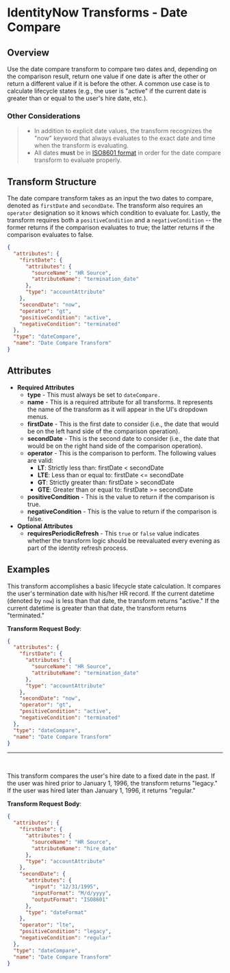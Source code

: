 # IdentityNow Transforms - Date Compare

## Overview

Use the date compare transform to compare two dates and, depending on the comparison result, return one value if one date is after the other or return a different value if it is before the other. A common use case is to calculate lifecycle states (e.g., the user is "active" if the current date is greater than or equal to the user's hire date, etc.).

### Other Considerations

> - In addition to explicit date values, the transform recognizes the "now" keyword that always evaluates to the exact date and time when the transform is evaluating.
> - All dates **must** be in [ISO8601 format](https://en.wikipedia.org/wiki/ISO_8601) in order for the date compare transform to evaluate properly.

## Transform Structure

The date compare transform takes as an input the two dates to compare, denoted as `firstDate` and `secondDate`. The transform also requires an `operator` designation so it knows which condition to evaluate for. Lastly, the transform requires both a `positiveCondition` and a `negativeCondition` -- the former returns if the comparison evaluates to true; the latter returns if the comparison evaluates to false.

```json
{
  "attributes": {
    "firstDate": {
      "attributes": {
        "sourceName": "HR Source",
        "attributeName": "termination_date"
      },
      "type": "accountAttribute"
    },
    "secondDate": "now",
    "operator": "gt",
    "positiveCondition": "active",
    "negativeCondition": "terminated"
  },
  "type": "dateCompare",
  "name": "Date Compare Transform"
}
```

## Attributes

- **Required Attributes**
  - **type** - This must always be set to `dateCompare.`
  - **name** - This is a required attribute for all transforms. It represents the name of the transform as it will appear in the UI's dropdown menus.
  - **firstDate** - This is the first date to consider (i.e., the date that would be on the left hand side of the comparison operation).
  - **secondDate** - This is the second date to consider (i.e., the date that would be on the right hand side of the comparison operation).
  - **operator** - This is the comparison to perform. The following values are valid:
    - **LT**: Strictly less than: firstDate < secondDate
    - **LTE**: Less than or equal to: firstDate <= secondDate
    - **GT**: Strictly greater than: firstDate > secondDate
    - **GTE**: Greater than or equal to: firstDate >= secondDate
  - **positiveCondition** - This is the value to return if the comparison is true.
  - **negativeCondition** - This is the value to return if the comparison is false.
- **Optional Attributes**
  - **requiresPeriodicRefresh** - This `true` or `false` value indicates whether the transform logic should be reevaluated every evening as part of the identity refresh process.

## Examples

This transform accomplishes a basic lifecycle state calculation. It compares the user's termination date with his/her HR record. If the current datetime (denoted by `now`) is less than that date, the transform returns "active." If the current datetime is greater than that date, the transform returns "terminated."

**Transform Request Body**:

```json
{
  "attributes": {
    "firstDate": {
      "attributes": {
        "sourceName": "HR Source",
        "attributeName": "termination_date"
      },
      "type": "accountAttribute"
    },
    "secondDate": "now",
    "operator": "gt",
    "positiveCondition": "active",
    "negativeCondition": "terminated"
  },
  "type": "dateCompare",
  "name": "Date Compare Transform"
}
```

---

<p>&nbsp;</p>

This transform compares the user's hire date to a fixed date in the past. If the user was hired prior to January 1, 1996, the transform returns "legacy." If the user was hired later than January 1, 1996, it returns "regular."

**Transform Request Body**:

```json
{
  "attributes": {
    "firstDate": {
      "attributes": {
        "sourceName": "HR Source",
        "attributeName": "hire_date"
      },
      "type": "accountAttribute"
    },
    "secondDate": {
      "attributes": {
        "input": "12/31/1995",
        "inputFormat": "M/d/yyyy",
        "outputFormat": "ISO8601"
      },
      "type": "dateFormat"
    },
    "operator": "lte",
    "positiveCondition": "legacy",
    "negativeCondition": "regular"
  },
  "type": "dateCompare",
  "name": "Date Compare Transform"
}
```
